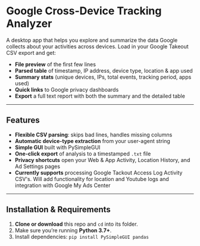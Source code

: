 # Google Cross-Device Tracking Analyzer

A desktop app that helps you explore and summarize the data Google collects about your activities across devices. Load in your Google Takeout CSV export and get:

- **File preview** of the first few lines  
- **Parsed table** of timestamp, IP address, device type, location & app used  
- **Summary stats** (unique devices, IPs, total events, tracking period, apps used)  
- **Quick links** to Google privacy dashboards  
- **Export** a full text report with both the summary and the detailed table  

---

## Features

- **Flexible CSV parsing**: skips bad lines, handles missing columns  
- **Automatic device-type extraction** from your user-agent string  
- **Simple GUI** built with PySimpleGUI  
- **One-click export** of analysis to a timestamped `.txt` file  
- **Privacy shortcuts** open your Web & App Activity, Location History, and Ad Settings pages
- **Currently supports** processing Google Tackout Access Log Activity CSV's. Will add functionality for location and Youtube logs and integration with Google My Ads Center

---

## Installation & Requirements

1. **Clone or download** this repo and `cd` into its folder.
2. Make sure you’re running **Python 3.7+**.
3. Install dependencies:
   `pip install PySimpleGUI pandas`

